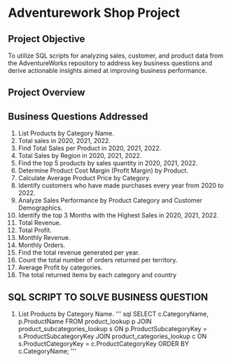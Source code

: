# Adventurework Shop Project

## Project Objective
To utilize SQL scripts for analyzing sales, customer, and product data from the AdventureWorks repository to address key business questions and derive actionable insights aimed at improving business performance.

## Project Overview
## Business Questions Addressed
1. List Products by Category Name.
2. Total sales in 2020, 2021, 2022.
3. Find Total Sales per Product in 2020, 2021, 2022.
4. Total Sales by Region in 2020, 2021, 2022.
5. Find the top 5 products by sales quantity in 2020, 2021, 2022.
6. Determine Product Cost Margin (Profit Margin) by Product.
7. Calculate Average Product Price by Category.
8. Identify customers who have made purchases every year from 2020 to 2022.
9. Analyze Sales Performance by Product Category and Customer Demographics.
10. Identify the top 3 Months with the Highest Sales in 2020, 2021, 2022.
11. Total Revenue.
12. Total Profit.
13. Monthly Revenue.
14. Monthly Orders.
15. Find the total revenue generated per year.
16. Count the total number of orders returned per territory.
17. Average Profit by categories.
18. The total returned items by each category and country

## SQL SCRIPT TO SOLVE BUSINESS QUESTION

1. List Products by Category Name.
   ''' sql
SELECT c.CategoryName, p.ProductName
FROM product_lookup p
JOIN product_subcategories_lookup s ON p.ProductSubcategoryKey = s.ProductSubcategoryKey
JOIN product_categories_lookup c ON s.ProductCategoryKey = c.ProductCategoryKey
ORDER BY c.CategoryName;
'''
